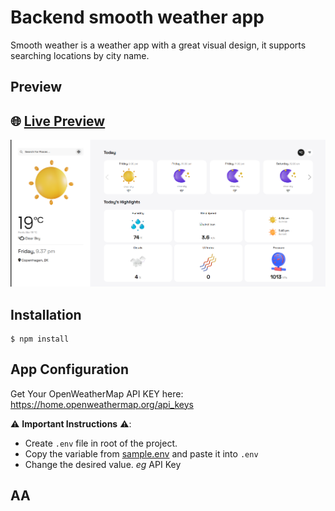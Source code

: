 # Backend smooth weather app
Smooth weather is a weather app with a great visual design, it supports searching locations by city name.

## Preview

## 🌐 **[Live Preview](##/)**

![](./preview.png)

## Installation

```
$ npm install
```

## App Configuration

Get Your OpenWeatherMap API KEY here: https://home.openweathermap.org/api_keys

⚠️ **Important Instructions** ⚠️:

- Create `.env` file in root of the project.
- Copy the variable from [sample.env](https://github.com/jkalbasri/backend--weather-app/sample.env) and paste it into `.env`
- Change the desired value. _eg_ API Key

## AA 


